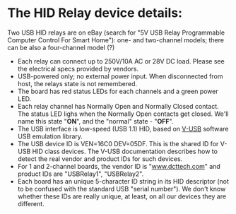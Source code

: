 
The HID Relay device details:
=========================

Two USB HID relays are on eBay
(search for "5V USB Relay Programmable Computer Control For Smart Home"):
 one- and two-channel models; there can be also a four-channel model (?)

- Each relay can connect up to 250V/10A AC or 28V DC load. Please see the electrical specs provided by vendors. 
- USB-powered only; no external power input. When disconnected from host, the relays state is not remembered.
- The board has red status LEDs for each channels and a green power LED.
- Each relay channel has Normally Open and Normally Closed contact. The status LED lighs when the Normally Open contacts get closed. We'll name this state "**ON**", and the "normal" state - "**OFF**".
- The USB interface is low-speed (USB 1.1) HID, based on [V-USB](http://www.obdev.at/products/vusb/) software USB emulation library.
- The USB device ID is VEN=16C0 DEV=05DF. This is the shared ID for V-USB HID class devices. The V-USB documentation describes how to detect the real vendor and product IDs for such devices.
- For 1 and 2-channel boards, the vendor ID is "www.dcttech.com" and product IDs are "USBRelay1", "USBRelay2".
- Each board has an unique 5-character ID string in its HID descriptor (not to be confused with the standard USB "serial number"). We don't know whether these IDs are really unique, at least, on all our devices they are different.
